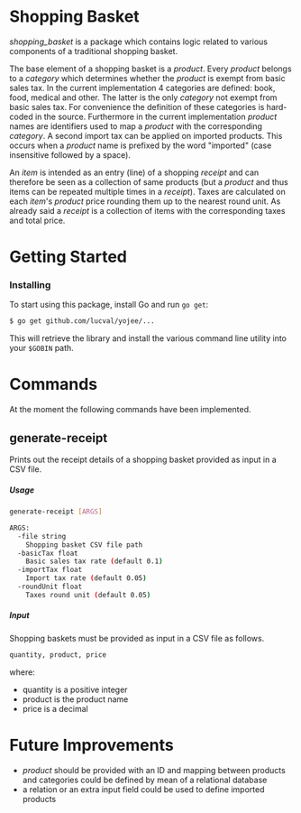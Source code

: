 Shopping Basket
===============

*shopping_basket* is a package which contains logic related to various
components of a traditional shopping basket.

The base element of a shopping basket is a *product*. Every *product* belongs
to a *category* which determines whether the *product* is exempt from basic
sales tax.
In the current implementation 4 categories are defined: book, food, medical and
other. The latter is the only *category* not exempt from basic sales tax. For
convenience the definition of these categories is hard-coded in the source.
Furthermore in the current implementation *product* names are identifiers used
to map a *product* with the corresponding *category*.
A second import tax can be applied on imported products. This occurs when a
*product* name is prefixed by the word "imported" (case insensitive followed by
a space).

An *item* is intended as an entry (line) of a shopping *receipt* and can
therefore be seen as a collection of same products (but a *product* and thus
items can be repeated multiple times in a *receipt*). Taxes are calculated on
each *item*'s *product* price rounding them up to the nearest round unit.
As already said a *receipt* is a collection of items with the corresponding
taxes and total price.

Getting Started
===============

### Installing

To start using this package, install Go and run `go get`:

```sh
$ go get github.com/lucval/yojee/...
```

This will retrieve the library and install the various command line utility into
your `$GOBIN` path.

Commands
========

At the moment the following commands have been implemented.

generate-receipt
----------------
Prints out the receipt details of a shopping basket provided as input in a
CSV file.

##### Usage

```sh
generate-receipt [ARGS]

ARGS:
  -file string
    Shopping basket CSV file path
  -basicTax float
    Basic sales tax rate (default 0.1)
  -importTax float
    Import tax rate (default 0.05)
  -roundUnit float
    Taxes round unit (default 0.05)
```

##### Input

Shopping baskets must be provided as input in a CSV file as follows.
```sh
quantity, product, price
```
where:
- quantity is a positive integer
- product is the product name
- price is a decimal

Future Improvements
===================
- *product* should be provided with an ID and mapping between products and
categories could be defined by mean of a relational database
- a relation or an extra input field could be used to define imported products
